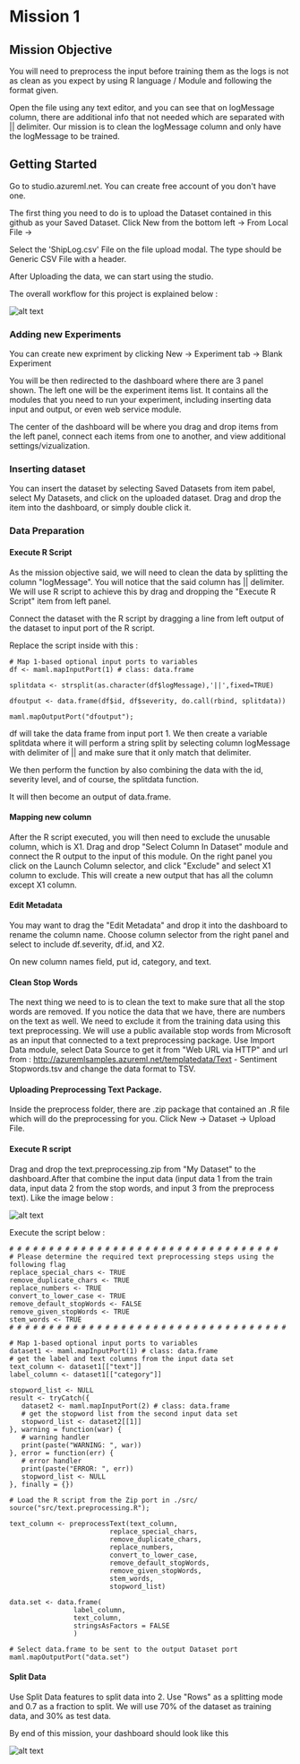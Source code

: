 # Mission 1

## Mission Objective

You will need to preprocess the input before training them as the logs is not as clean as you expect by using R language / Module and following the format given. 

Open the file using any text editor, and you can see that on logMessage column, 
there are additional info that not needed which are separated with || delimiter. Our mission is to clean the logMessage column and only have the logMessage to be trained. 

## Getting Started

Go to studio.azureml.net. You can create free account of you don't have one. 

The first thing you need to do is to upload the Dataset contained in this github as your Saved Dataset. 
Click New from the bottom left -> From Local File -> 

Select the 'ShipLog.csv' File on the file upload modal. 
The type should be Generic CSV File with a header. 

After Uploading the data, we can start using the studio. 

The overall workflow for this project is explained below : 

![alt text](https://88qrlg-sn3302.files.1drv.com/y4myorUNM2d55gFcl_1LO5BxBin1yDQMjW6DGx5dQmNQwbcorR6YJnqlR-oMG_GPHjNqE89hUcjq2E8zPRSwZzLZ5edNN0PYCDoz74BVlQU0Taz4pIfC7lg2s1PHN_WpgqINw-aVvpzHSIPPoSdfWL3wx3QoS5lQgWqcEyYsA5HvGJl4LY7z-9BpGkJSoAUnyCl-dHThG1FLYNnUgTiv_tc1g?width=1041&height=177&cropmode=none "Dashboard")

### Adding new Experiments

You can create new expriment by clicking New -> Experiment tab -> Blank Experiment

You will be then redirected to the dashboard where there are 3 panel shown. 
The left one will be the experiment items list. It contains all the modules that you need to run your experiment, including inserting data input and output, or even web service module.

The center of the dashboard will be where you drag and drop items from the left panel, connect each items from one to another, and view additional settings/vizualization. 

### Inserting dataset

You can insert the dataset by selecting Saved Datasets from item pabel, select My Datasets, and click on the uploaded dataset.
Drag and drop the item into the dashboard, or simply double click it. 

### Data Preparation

#### Execute R Script

As the mission objective said, we will need to clean the data by splitting the column "logMessage". You will notice that the said column has || delimiter. We will use R script to achieve this by drag and dropping the "Execute R Script" item from left panel. 

Connect the dataset with the R script by dragging a line from left output of the dataset to input port of the R script.

Replace the script inside with this :

```
# Map 1-based optional input ports to variables
df <- maml.mapInputPort(1) # class: data.frame

splitdata <- strsplit(as.character(df$logMessage),'||',fixed=TRUE) 

dfoutput <- data.frame(df$id, df$severity, do.call(rbind, splitdata))

maml.mapOutputPort("dfoutput");
```

df will take the data frame from input port 1. 
We then create a variable splitdata where it will perform a string split by selecting column logMessage with delimiter of || and make sure that it only match that delimiter.

We then perform the function by also combining the data with the id, severity level, and of course, the splitdata function.  

It will then become an output of data.frame. 

#### Mapping new column

After the R script executed, you will then need to exclude the unusable column, which is X1. 
Drag and drop "Select Column In Dataset" module and connect the R output to the input of this module. 
On the right panel you click on the Launch Column selector, and click "Exclude" and select X1 column to exclude. 
This will create a new output that has all the column except X1 column. 

#### Edit Metadata

You may want to drag the "Edit Metadata" and drop it into the dashboard to rename the column name. Choose column selector from the right panel and 
select to include df.severity, df.id, and X2. 

On new column names field, 
put id, category, and text.


#### Clean Stop Words
The next thing we need to is to clean the text to make sure that all the stop words are removed. If you notice the data that we have, there are numbers on the text as well. We need to exclude it from the training data using this text preprocessing. We will use a public available stop words from Microsoft as an input that connected to a text preprocessing package. Use Import Data module, select Data Source to get it from "Web URL via HTTP"
and url from : http://azuremlsamples.azureml.net/templatedata/Text - Sentiment Stopwords.tsv
and change the data format to TSV.


#### Uploading Preprocessing Text Package. 
Inside the preprocess folder, there are .zip package that contained an .R file which will do the preprocessing for you. 
Click New -> Dataset -> Upload File. 

#### Execute R script
Drag and drop the text.preprocessing.zip from "My Dataset" to the dashboard.After that combine the input data (input data 1 from the train data, input data 2 from the stop words, and input 3 from the preprocess text). Like the image below :

![alt text](https://789rig-sn3302.files.1drv.com/y4mZh9izpgdc--6lhIHrt54w5QbtRUwR8wfbotV8ls2XH6EupaZRSHquxyVSqhP7MQ4j9aK93VeUP_wluhCbHyLMQl8opvpFsuExBFTydK3OjqY9ztKd6Tzq7AteyUEHr5HqZSW5IICwK4UIJDSJHybn2kmzoorJaN_Y112lx7mK4PZxmYdyeZap1_z3Bdx_Z5t_szQoIhllYWCIwsh_qoxPQ?width=917&height=319&cropmode=none "Dashboard")


Execute the script below : 
```
# # # # # # # # # # # # # # # # # # # # # # # # # # # # # # # # # # 
# Please determine the required text preprocessing steps using the following flag 
replace_special_chars <- TRUE
remove_duplicate_chars <- TRUE
replace_numbers <- TRUE
convert_to_lower_case <- TRUE
remove_default_stopWords <- FALSE
remove_given_stopWords <- TRUE
stem_words <- TRUE
# # # # # # # # # # # # # # # # # # # # # # # # # # # # # # # # # # # 

# Map 1-based optional input ports to variables
dataset1 <- maml.mapInputPort(1) # class: data.frame
# get the label and text columns from the input data set
text_column <- dataset1[["text"]]
label_column <- dataset1[["category"]]

stopword_list <- NULL
result <- tryCatch({
   dataset2 <- maml.mapInputPort(2) # class: data.frame
   # get the stopword list from the second input data set
   stopword_list <- dataset2[[1]]
}, warning = function(war) {
   # warning handler 
   print(paste("WARNING: ", war))
}, error = function(err) {
   # error handler
   print(paste("ERROR: ", err))
   stopword_list <- NULL
}, finally = {})
 
# Load the R script from the Zip port in ./src/
source("src/text.preprocessing.R");
                            
text_column <- preprocessText(text_column, 
                         replace_special_chars,
                         remove_duplicate_chars,
                         replace_numbers,
                         convert_to_lower_case,
                         remove_default_stopWords,
                         remove_given_stopWords,
                         stem_words, 
                         stopword_list)                   

data.set <- data.frame(
                label_column,
                text_column,
                stringsAsFactors = FALSE 
                )    

# Select data.frame to be sent to the output Dataset port
maml.mapOutputPort("data.set")
```

#### Split Data

Use Split Data features to split data into 2. Use "Rows" as a splitting mode and 0.7 as a fraction to split. 
We will use 70% of the dataset as training data, and 30% as test data. 


By end of this mission, your dashboard should look like this


![alt text](https://88qslg-sn3302.files.1drv.com/y4mS8Tp2W1X1c1RwWdYzoP89nj1Et2HsQHodfir5_EbqYSbpSVq6xd5KfCpsSr9bRX6xZuekgWAgJN6dv03h58pHUlWmOqMjGsBw2lS-wTy1kR-PH4SwWfpfVTwg4R8smyS8qoaalc7eaQmdObVrnDXEybQlCwDiAVm22tSgeVaF3I4tkLy59UTP74N7cAPZuWmLH18cODnXvh_Ht06rnEdww?width=1343&height=834&cropmode=none "Dashboard")
